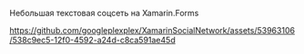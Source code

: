 Небольшая текстовая соцсеть на Xamarin.Forms



https://github.com/googleplexplex/XamarinSocialNetwork/assets/53963106/538c9ec5-12f0-4592-a24d-c8ca591ae45d

